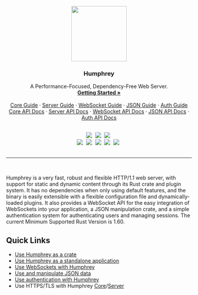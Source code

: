 <div align="center">
  <img src="https://raw.githubusercontent.com/w-henderson/Humphrey/master/assets/logo.png" width=150>

  <h3 align="center">Humphrey</h3>

  <p align="center">
    A Performance-Focused, Dependency-Free Web Server.<br>
    <a href="https://humphrey.whenderson.dev"><strong>Getting Started »</strong></a><br><br>
    <a href="https://humphrey.whenderson.dev/core/index.html">Core Guide</a> ·
    <a href="https://humphrey.whenderson.dev/server/index.html">Server Guide</a> ·
    <a href="https://humphrey.whenderson.dev/websocket/index.html">WebSocket Guide</a> ·
    <a href="https://humphrey.whenderson.dev/json/index.html">JSON Guide</a> ·
    <a href="https://humphrey.whenderson.dev/auth/index.html">Auth Guide</a><br>
    <a href="https://docs.rs/humphrey">Core API Docs</a> ·
    <a href="https://docs.rs/humphrey-server">Server API Docs</a> ·
    <a href="https://docs.rs/humphrey-ws">WebSocket API Docs</a> ·
    <a href="https://docs.rs/humphrey-json">JSON API Docs</a> ·
    <a href="https://docs.rs/humphrey-auth">Auth API Docs</a>
  </p><br>

  <img src="https://img.shields.io/badge/language-rust-b07858?style=for-the-badge&logo=rust" style="margin-right:5px">
  <img src="https://img.shields.io/github/actions/workflow/status/w-henderson/Humphrey/test.yml?branch=master&style=for-the-badge" style="margin-right:5px">
  <img src="https://img.shields.io/badge/dependencies-0-brightgreen?style=for-the-badge" style="margin-right:5px"><br>
  <img src="https://img.shields.io/crates/v/humphrey?label=core&style=for-the-badge" style="margin-right:5px">
  <img src="https://img.shields.io/crates/v/humphrey_server?label=server&style=for-the-badge" style="margin-right:5px">
  <img src="https://img.shields.io/crates/v/humphrey_ws?label=ws&style=for-the-badge" style="margin-right:5px">
  <img src="https://img.shields.io/crates/v/humphrey_json?label=json&style=for-the-badge" style="margin-right:5px">
  <img src="https://img.shields.io/crates/v/humphrey_auth?label=auth&style=for-the-badge" style="margin-right:5px"><br><br>
</div>

<hr><br>

Humphrey is a very fast, robust and flexible HTTP/1.1 web server, with support for static and dynamic content through its Rust crate and plugin system. It has no dependencies when only using default features, and the binary is easily extensible with a flexible configuration file and dynamically-loaded plugins. It also provides a WebSocket API for the easy integration of WebSockets into your application, a JSON manipulation crate, and a simple authentication system for authenticating users and managing sessions. The current Minimum Supported Rust Version is 1.60.

## Quick Links
- [Use Humphrey as a crate](https://humphrey.whenderson.dev/core/index.html)
- [Use Humphrey as a standalone application](https://humphrey.whenderson.dev/server/index.html)
- [Use WebSockets with Humphrey](https://humphrey.whenderson.dev/websocket/index.html)
- [Use and manipulate JSON data](https://humphrey.whenderson.dev/json/index.html)
- [Use authentication with Humphrey](https://humphrey.whenderson.dev/auth/index.html)
- Use HTTPS/TLS with Humphrey [Core](https://humphrey.whenderson.dev/core/https.html)/[Server](https://humphrey.whenderson.dev/server/https.html)
